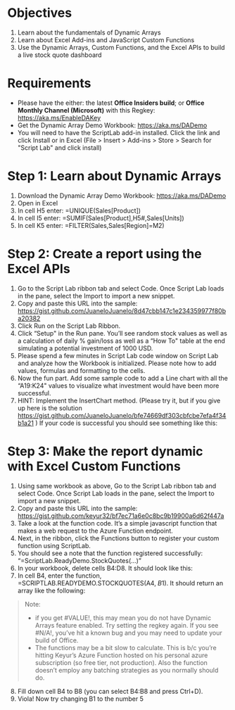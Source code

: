 # Objectives
1.	Learn about the fundamentals of Dynamic Arrays
2.	Learn about Excel Add-ins and JavaScript Custom Functions
3.	Use the Dynamic Arrays, Custom Functions, and the Excel APIs to build a live stock quote dashboard

# Requirements
*	Please have the either:
       the latest **Office Insiders build**; or **Office Monthly Channel (Microsoft)** with this Regkey: https://aka.ms/EnableDAKey 
*	Get the Dynamic Array Demo Workbook: https://aka.ms/DADemo
*	You will need to have the ScriptLab add-in installed. Click the link and click Install or in Excel (File > Insert > Add-ins > Store > Search for "Script Lab" and click install)

# Step 1: Learn about Dynamic Arrays
1.	Download the Dynamic Array Demo Workbook: https://aka.ms/DADemo
2.	Open in Excel
1.	In cell H5 enter: =UNIQUE(Sales[Product])
2.	In cell I5 enter: =SUMIF(Sales[Product],H5#,Sales[Units])
3.	In cell K5 enter: =FILTER(Sales,Sales[Region]=M2)

# Step 2: Create a report using the Excel APIs 
1.	Go to the Script Lab ribbon tab and select Code. Once Script Lab loads in the pane, select the Import to import a new snippet. 
2.	Copy and paste this URL into the sample: https://gist.github.com/JuaneloJuanelo/8d47cbb147c1e234359977f80ba20382 
3.	Click Run on the Script Lab Ribbon.
4.	Click “Setup" in the Run pane. You’ll see random stock values as well as a calculation of daily % gain/loss as well as a “How To" table at the end simulating a potential investment of 1000 USD. 
5.	Please spend a few minutes in Script Lab code window on Script Lab and analyze how the Workbook is initialized. Please note how to add values, formulas and formatting to the cells.
6.	Now the fun part. Add some sample code to add a Line chart with all the “A19:K24" values to visualize what investment would have been more successful. 
7.	HINT: Implement the InsertChart method.  (Please try it, but if you give up here is the solution https://gist.github.com/JuaneloJuanelo/bfe74669df303cbfcbe7efa4f34b1a21 )
If your code is successful you should see something like this:
 

# Step 3: Make the report dynamic with Excel Custom Functions
1.	Using same workbook as above, Go to the Script Lab ribbon tab and select Code. Once Script Lab loads in the pane, select the Import to import a new snippet. 
2.	Copy and paste this URL into the sample: https://gist.github.com/keyur32/bf7ec71a6e0c8bc9b19900a6d62f447a 
3.	Take a look at the function code. It’s a simple javascript function that makes a web request to the Azure Function endpoint.
4.	Next, in the ribbon, click the Functions button to register your custom function using ScriptLab.
5.	You should see a note that the function registered successfully:
“=ScriptLab.ReadyDemo.StockQuotes(...)”
6.	In your workbook, delete cells B4:D8. It should look like this:
7.	In cell B4, enter the function, =SCRIPTLAB.READYDEMO.STOCKQUOTES(A4, $B$1).  It should return an array like the following:

 

> Note: 
> -	if you get #VALUE!, this may mean you do not have Dynamic Arrays feature enabled. Try setting the regkey again.  If you see #N/A!, you’ve hit a known bug and you may need to update your build of Office.
> -	The functions may be a bit slow to calculate. This is b/c you’re hitting Keyur’s Azure Function hosted on his personal azure subscription (so free tier, not production).  Also the function doesn’t employ any batching strategies as you normally should do. 

8.	Fill down cell B4 to B8  (you can select B4:B8 and press Ctrl+D).
9.	Viola!  Now try changing B1 to the number 5

 


 


